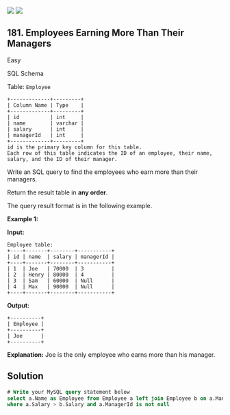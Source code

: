 [![](https://img.shields.io/github/stars/javadev/LeetCode-in-Kotlin?label=Stars&style=flat-square)](https://github.com/javadev/LeetCode-in-Kotlin)
[![](https://img.shields.io/github/forks/javadev/LeetCode-in-Kotlin?label=Fork%20me%20on%20GitHub%20&style=flat-square)](https://github.com/javadev/LeetCode-in-Kotlin/fork)

## 181\. Employees Earning More Than Their Managers

Easy

SQL Schema

Table: `Employee`

    +-------------+---------+
    | Column Name | Type    |
    +-------------+---------+
    | id          | int     |
    | name        | varchar |
    | salary      | int     |
    | managerId   | int     |
    +-------------+---------+
    id is the primary key column for this table.
    Each row of this table indicates the ID of an employee, their name, salary, and the ID of their manager. 

Write an SQL query to find the employees who earn more than their managers.

Return the result table in **any order**.

The query result format is in the following example.

**Example 1:**

**Input:**

    Employee table:
    +----+-------+--------+-----------+
    | id | name  | salary | managerId |
    +----+-------+--------+-----------+
    | 1  | Joe   | 70000  | 3         |
    | 2  | Henry | 80000  | 4         |
    | 3  | Sam   | 60000  | Null      |
    | 4  | Max   | 90000  | Null      |
    +----+-------+--------+-----------+

**Output:**

    +----------+
    | Employee |
    +----------+
    | Joe      |
    +----------+

**Explanation:** Joe is the only employee who earns more than his manager.

## Solution

```sql
# Write your MySQL query statement below
select a.Name as Employee from Employee a left join Employee b on a.ManagerId=b.Id
where a.Salary > b.Salary and a.ManagerId is not null
```